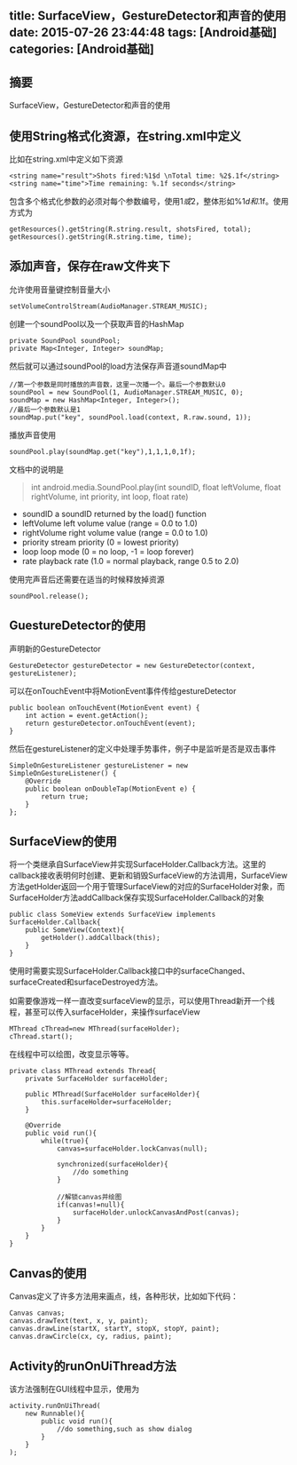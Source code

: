 title: SurfaceView，GestureDetector和声音的使用
date: 2015-07-26 23:44:48
tags: [Android基础]
categories: [Android基础]
---

## 摘要
SurfaceView，GestureDetector和声音的使用

<!--more-->

## 使用String格式化资源，在string.xml中定义

比如在string.xml中定义如下资源

	<string name="result">Shots fired:%1$d \nTotal time: %2$.1f</string>
	<string name="time">Time remaining: %.1f seconds</string>

包含多个格式化参数的必须对每个参数编号，使用1$或2$，整体形如%1$d和%2$.1f。使用方式为

	getResources().getString(R.string.result, shotsFired, total);
	getResources().getString(R.string.time, time);

## 添加声音，保存在raw文件夹下

允许使用音量键控制音量大小
	
	setVolumeControlStream(AudioManager.STREAM_MUSIC);

创建一个soundPool以及一个获取声音的HashMap

	private SoundPool soundPool;
	private Map<Integer, Integer> soundMap;

然后就可以通过soundPool的load方法保存声音道soundMap中

	//第一个参数是同时播放的声音数，这里一次播一个。最后一个参数默认0
	soundPool = new SoundPool(1, AudioManager.STREAM_MUSIC, 0);
	soundMap = new HashMap<Integer, Integer>();
	//最后一个参数默认是1
	soundMap.put("key", soundPool.load(context, R.raw.sound, 1));

播放声音使用

	soundPool.play(soundMap.get("key"),1,1,1,0,1f);

文档中的说明是

> int android.media.SoundPool.play(int soundID, float leftVolume, float rightVolume, int priority, int loop, float rate)
>
* soundID a soundID returned by the load() function
* leftVolume left volume value (range = 0.0 to 1.0)
* rightVolume right volume value (range = 0.0 to 1.0)
* priority stream priority (0 = lowest priority)
* loop loop mode (0 = no loop, -1 = loop forever)
* rate playback rate (1.0 = normal playback, range 0.5 to 2.0)

使用完声音后还需要在适当的时候释放掉资源

	soundPool.release();


## GuestureDetector的使用

声明新的GestureDetector
	
	GestureDetector gestureDetector = new GestureDetector(context, gestureListener);

可以在onTouchEvent中将MotionEvent事件传给gestureDetector

	public boolean onTouchEvent(MotionEvent event) {
		int action = event.getAction();
		return gestureDetector.onTouchEvent(event);
	}

然后在gestureListener的定义中处理手势事件，例子中是监听是否是双击事件

	SimpleOnGestureListener gestureListener = new SimpleOnGestureListener() {
		@Override
		public boolean onDoubleTap(MotionEvent e) {
			return true;
		}
	};

## SurfaceView的使用

将一个类继承自SurfaceView并实现SurfaceHolder.Callback方法。这里的callback接收表明何时创建、更新和销毁SurfaceView的方法调用，SurfaceView方法getHolder返回一个用于管理SurfaceView的对应的SurfaceHolder对象，而SurfaceHolder方法addCallback保存实现SurfaceHolder.Callback的对象

	public class SomeView extends SurfaceView implements SurfaceHolder.Callback{
		public SomeView(Context){
			getHolder().addCallback(this);
		}
	}

使用时需要实现SurfaceHolder.Callback接口中的surfaceChanged、surfaceCreated和surfaceDestroyed方法。

如需要像游戏一样一直改变surfaceView的显示，可以使用Thread新开一个线程，甚至可以传入surfaceHolder，来操作surfaceView

	MThread cThread=new MThread(surfaceHolder);
	cThread.start();

在线程中可以绘图，改变显示等等。
	
	private class MThread extends Thread{
		private SurfaceHolder surfaceHolder;

		public MThread(SurfaceHolder surfaceHolder){
			this.surfaceHolder=surfaceHolder;
		}

		@Override
		public void run(){
			while(true){
				canvas=surfaceHolder.lockCanvas(null);

				synchronized(surfaceHolder){
					//do something
				}

				//解锁canvas并绘图
				if(canvas!=null){
					surfaceHolder.unlockCanvasAndPost(canvas);
				}
			}
		}
	}

## Canvas的使用

Canvas定义了许多方法用来画点，线，各种形状，比如如下代码：

	Canvas canvas;
	canvas.drawText(text, x, y, paint);
	canvas.drawLine(startX, startY, stopX, stopY, paint);
	canvas.drawCircle(cx, cy, radius, paint);

## Activity的runOnUiThread方法

该方法强制在GUI线程中显示，使用为

	activity.runOnUiThread(
		new Runnable(){
			public void run(){
				//do something,such as show dialog
			}
		}
	);